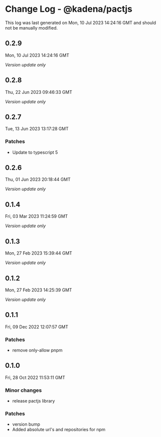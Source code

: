 # Change Log - @kadena/pactjs

This log was last generated on Mon, 10 Jul 2023 14:24:16 GMT and should not be manually modified.

## 0.2.9
Mon, 10 Jul 2023 14:24:16 GMT

_Version update only_

## 0.2.8
Thu, 22 Jun 2023 09:46:33 GMT

_Version update only_

## 0.2.7
Tue, 13 Jun 2023 13:17:28 GMT

### Patches

- Update to typescript 5

## 0.2.6
Thu, 01 Jun 2023 20:18:44 GMT

_Version update only_

## 0.1.4
Fri, 03 Mar 2023 11:24:59 GMT

_Version update only_

## 0.1.3
Mon, 27 Feb 2023 15:39:44 GMT

_Version update only_

## 0.1.2
Mon, 27 Feb 2023 14:25:39 GMT

_Version update only_

## 0.1.1
Fri, 09 Dec 2022 12:07:57 GMT

### Patches

- remove only-allow pnpm

## 0.1.0
Fri, 28 Oct 2022 11:53:11 GMT

### Minor changes

- release pactjs library 

### Patches

- version bump
- Added absolute url's and repositories for npm

